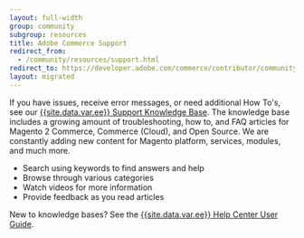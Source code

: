 ```yaml
---
layout: full-width
group: community
subgroup: resources
title: Adobe Commerce Support
redirect_from:
  - /community/resources/support.html
redirect_to: https://developer.adobe.com/commerce/contributor/community/support/
layout: migrated
---
```


If you have issues, receive error messages, or need additional How To's, see our [{{site.data.var.ee}} Support Knowledge Base](https://support.magento.com). The knowledge base includes a growing amount of troubleshooting, how to, and FAQ articles for Magento 2 Commerce, Commerce (Cloud), and Open Source. We are constantly adding new content for Magento platform, services, modules, and much more.

*  Search using keywords to find answers and help
*  Browse through various categories
*  Watch videos for more information
*  Provide feedback as you read articles

New to knowledge bases? See the [{{site.data.var.ee}} Help Center User Guide](https://support.magento.com/hc/en-us/articles/360000913794).
